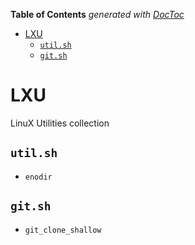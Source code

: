 <!-- START doctoc generated TOC please keep comment here to allow auto update -->
<!-- DON'T EDIT THIS SECTION, INSTEAD RE-RUN doctoc TO UPDATE -->
**Table of Contents**  *generated with [DocToc](https://github.com/thlorenz/doctoc)*

- [LXU](#lxu)
  - [`util.sh`](#utilsh)
  - [`git.sh`](#gitsh)

<!-- END doctoc generated TOC please keep comment here to allow auto update -->



# LXU


LinuX Utilities collection

## `util.sh`

* `enodir`

## `git.sh`

* `git_clone_shallow`


